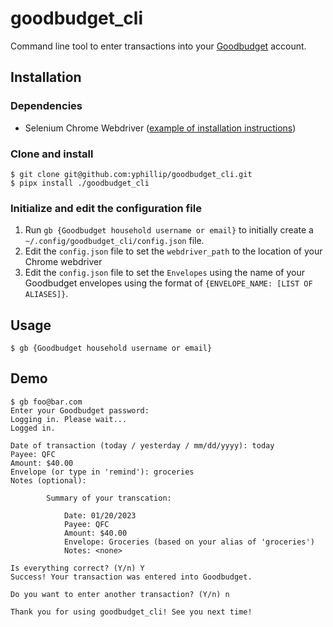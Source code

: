# goodbudget_cli

Command line tool to enter transactions into your [Goodbudget](https://goodbudget.com/) account.

## Installation
### Dependencies
- Selenium Chrome Webdriver ([example of installation instructions](https://cloudbytes.dev/snippets/run-selenium-and-chrome-on-wsl2))

### Clone and install
```
$ git clone git@github.com:yphillip/goodbudget_cli.git
$ pipx install ./goodbudget_cli
```
### Initialize and edit the configuration file
1. Run `gb {Goodbudget household username or email}` to initially create a `~/.config/goodbudget_cli/config.json` file. 
2. Edit the `config.json` file to set the `webdriver_path` to the location of your Chrome webdriver
3. Edit the `config.json` file to set the `Envelopes` using the name of your Goodbudget envelopes using the format of `{ENVELOPE_NAME: [LIST OF ALIASES]}`.
## Usage
```
$ gb {Goodbudget household username or email}
```

## Demo
```
$ gb foo@bar.com
Enter your Goodbudget password:
Logging in. Please wait...
Logged in.

Date of transaction (today / yesterday / mm/dd/yyyy): today
Payee: QFC
Amount: $40.00
Envelope (or type in 'remind'): groceries
Notes (optional):

        Summary of your transcation:

            Date: 01/20/2023
            Payee: QFC
            Amount: $40.00
            Envelope: Groceries (based on your alias of 'groceries')
            Notes: <none>

Is everything correct? (Y/n) Y
Success! Your transaction was entered into Goodbudget.

Do you want to enter another transaction? (Y/n) n

Thank you for using goodbudget_cli! See you next time!
```